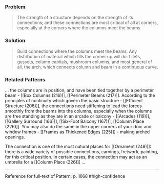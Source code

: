 ### Problem
>The strength of a structure depends on the strength of its connections; and these connections are most critical of all at corners, especially at the corners where the columns meet the beams.

### Solution
>Build connections where the columns meet the beams. Any distribution of material which fills the corner up will do: fillets, gussets, column capitals, mushroom columns, and most general of all, the arch, which connects column and beam in a continuous curve.

### Related Patterns
... the columns are in position, and have been tied together by a perimeter beam - [[Box Columns (216)]], [[Perimeter Beams (217)]]. According to the principles of continuity which govern the basic structure - [[Efficient Structure (206)]], the connections need stiffening to lead the forces smoothly from the beams into the columns, especially when the columns are free standing as they are in an arcade or balcony - [[Arcades (119)]], [[Gallery Surround (166)]], [[Six-Foot Balcony (167)]], [[Column Place (226)]]. You may also do the same in the upper corners of your door and window frames - [[Frames as Thickened Edges (225)]] - making arched openings.

The connection is one of the most natural places for [[Ornament (249)]]: there is a wide variety of possible connections, carvings, fretwork, painting, for this critical position. In certain cases, the connection may act as an umbrella for a [[Column Place (226)]] ...

---
Reference for full-text of Pattern: p. 1068 #high-confidence 